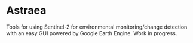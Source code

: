 # Astraea

Tools for using Sentinel-2 for environmental monitoring/change detection with an easy GUI powered by Google Earth Engine. Work in progress. 
